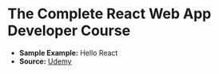 # The Complete React Web App Developer Course

  - **Sample Example:** Hello React
  - **Source:** [Udemy](https://www.udemy.com/the-complete-react-web-app-developer-course) 

